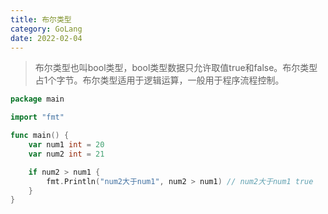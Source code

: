```yaml
---
title: 布尔类型
category: GoLang
date: 2022-02-04
---
```


> 布尔类型也叫bool类型，bool类型数据只允许取值true和false。布尔类型占1个字节。布尔类型适用于逻辑运算，一般用于程序流程控制。

```go
package main

import "fmt"

func main() {
	var num1 int = 20
	var num2 int = 21

	if num2 > num1 {
		fmt.Println("num2大于num1", num2 > num1) // num2大于num1 true
	}
}
```

